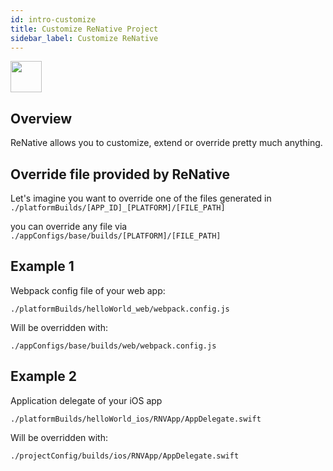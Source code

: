 ```yaml
---
id: intro-customize
title: Customize ReNative Project
sidebar_label: Customize ReNative
---
```


<img src="https://renative.org/img/ic_configuration.png" width=50 height=50 />

## Overview

ReNative allows you to customize, extend or override pretty much anything.

## Override file provided by ReNative

Let's imagine you want to override one of the files generated in `./platformBuilds/[APP_ID]_[PLATFORM]/[FILE_PATH]`

you can override any file via `./appConfigs/base/builds/[PLATFORM]/[FILE_PATH]`

## Example 1

Webpack config file of your web app:

`./platformBuilds/helloWorld_web/webpack.config.js`

Will be overridden with:

`./appConfigs/base/builds/web/webpack.config.js`

## Example 2

Application delegate of your iOS app

`./platformBuilds/helloWorld_ios/RNVApp/AppDelegate.swift`

Will be overridden with:

`./projectConfig/builds/ios/RNVApp/AppDelegate.swift`
